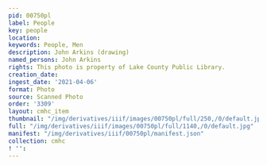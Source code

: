 ```yaml
---
pid: 00750pl
label: People
key: people
location: 
keywords: People, Men
description: John Arkins (drawing)
named_persons: John Arkins
rights: This photo is property of Lake County Public Library.
creation_date: 
ingest_date: '2021-04-06'
format: Photo
source: Scanned Photo
order: '3309'
layout: cmhc_item
thumbnail: "/img/derivatives/iiif/images/00750pl/full/250,/0/default.jpg"
full: "/img/derivatives/iiif/images/00750pl/full/1140,/0/default.jpg"
manifest: "/img/derivatives/iiif/00750pl/manifest.json"
collection: cmhc
! '': 
---
```


